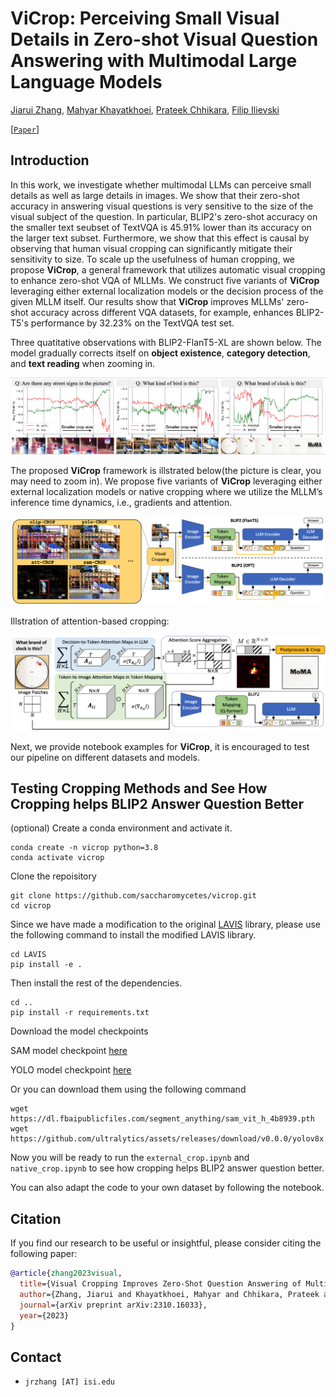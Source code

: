 # ViCrop: Perceiving Small Visual Details in Zero-shot Visual Question Answering with Multimodal Large Language Models

[Jiarui Zhang](https://saccharomycetes.github.io/), [Mahyar Khayatkhoei](https://mahyarkoy.github.io/), [Prateek Chhikara](https://www.prateekchhikara.com/), [Filip Ilievski](https://www.ilievski.info/)

[[`Paper`]](https://arxiv.org/abs/2310.16033)


## Introduction

In this work, we investigate whether multimodal LLMs can perceive small details as well as large details in images. We show that their zero-shot accuracy in answering visual questions is very sensitive to the size of the visual subject of the question. In particular, BLIP2's zero-shot accuracy on the smaller text seubset of TextVQA is $45.91\%$ lower than its accuracy on the larger text subset. Furthermore, we show that this effect is causal by observing that human visual cropping can significantly mitigate their sensitivity to size. To scale up the usefulness of human cropping, we propose **ViCrop**, a general framework that utilizes automatic visual cropping to enhance zero-shot VQA of MLLMs. We construct five variants of **ViCrop** leveraging either external localization models or the decision process of the given MLLM itself. Our results show that **ViCrop** improves MLLMs' zero-shot accuracy across different VQA datasets, for example, enhances BLIP2-T5's performance by $32.23\%$ on the TextVQA test set.

Three quatitative observations with BLIP2-FlanT5-XL are shown below. The model gradually corrects itself on **object existence**, **category detection**, and **text reading** when zooming in.

![](figures/motivation.png)

The proposed **ViCrop** framework is illstrated below(the picture is clear, you may need to zoom in). We propose five variants of **ViCrop** leveraging either external localization models or native cropping where we utilize the MLLM’s inference time dynamics, i.e., gradients and attention.

![](figures/method.png)

Illstration of attention-based cropping:

![](figures/att.png)

Next, we provide notebook examples for **ViCrop**, it is encouraged to test our pipeline on different datasets and models.

## Testing Cropping Methods and See How Cropping helps BLIP2 Answer Question Better

(optional) Create a conda environment and activate it.

```
conda create -n vicrop python=3.8
conda activate vicrop
```

Clone the repoisitory

```
git clone https://github.com/saccharomycetes/vicrop.git
cd vicrop
```

Since we have made a modification to the original [LAVIS](https://github.com/salesforce/LAVIS) library, please use the following command to install the modified LAVIS library.

```
cd LAVIS
pip install -e .
```

Then install the rest of the dependencies.

```
cd ..
pip install -r requirements.txt
``````

Download the model checkpoints

SAM model checkpoint [here](https://dl.fbaipublicfiles.com/segment_anything/sam_vit_h_4b8939.pth)

YOLO model checkpoint [here](https://github.com/ultralytics/assets/releases/download/v0.0.0/yolov8x.pt)

Or you can download them using the following command

```
wget https://dl.fbaipublicfiles.com/segment_anything/sam_vit_h_4b8939.pth
wget https://github.com/ultralytics/assets/releases/download/v0.0.0/yolov8x.pt
```

Now you will be ready to run the `external_crop.ipynb` and `native_crop.ipynb` to see how cropping helps BLIP2 answer question better.

You can also adapt the code to your own dataset by following the notebook.

## Citation

If you find our research to be useful or insightful, please consider citing the following paper:

```bibtex
@article{zhang2023visual,
  title={Visual Cropping Improves Zero-Shot Question Answering of Multimodal Large Language Models},
  author={Zhang, Jiarui and Khayatkhoei, Mahyar and Chhikara, Prateek and Ilievski, Filip},
  journal={arXiv preprint arXiv:2310.16033},
  year={2023}
}
```

## Contact

-   `jrzhang [AT] isi.edu`